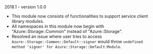 2018.1 - version 1.0.0

* This module now consists of functionalities to support service client library modules.
* All namespaces in this module now begin with "Azure::Storage::Common" instead of "Azure::Storage".
* Resolved an issue where user tries to access `Azure::Storage::Common::Default::signer` would throw `undefined method 'signer' for Azure::Storage::Default:Module`.

